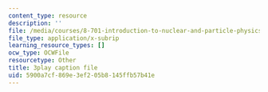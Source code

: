 ```yaml
---
content_type: resource
description: ''
file: /media/courses/8-701-introduction-to-nuclear-and-particle-physics-fall-2020/5900a7cf869e3ef205b8145ffb57b41e_LGm2fvo-M9g.srt
file_type: application/x-subrip
learning_resource_types: []
ocw_type: OCWFile
resourcetype: Other
title: 3play caption file
uid: 5900a7cf-869e-3ef2-05b8-145ffb57b41e
---
```


